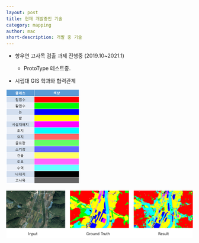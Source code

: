 ```yaml
---
layout: post
title: 현재 개발중인 기술
category: mapping
author: mac
short-description: 개발 중 기술
---
```


- 항우연 고사목 검출 과제 진행중 (2019.10~2021.1)
  - ProtoType 테스트중.

- 시립대 GIS 학과와 협력관계

![](/assets/class.png)

![](/assets/mapping.png)